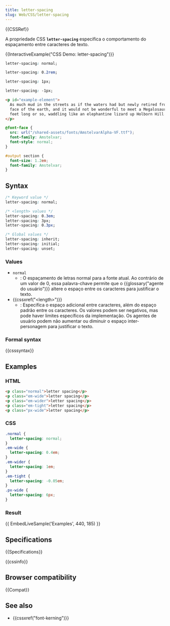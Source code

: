 ```yaml
---
title: letter-spacing
slug: Web/CSS/letter-spacing
---
```


{{CSSRef}}

A propriedade CSS **`letter-spacing`** específica o comportamento do espaçamento entre caracteres de texto.

{{InteractiveExample("CSS Demo: letter-spacing")}}

```css interactive-example-choice
letter-spacing: normal;
```

```css interactive-example-choice
letter-spacing: 0.2rem;
```

```css interactive-example-choice
letter-spacing: 1px;
```

```css interactive-example-choice
letter-spacing: -1px;
```

```html interactive-example
<p id="example-element">
  As much mud in the streets as if the waters had but newly retired from the
  face of the earth, and it would not be wonderful to meet a Megalosaurus, forty
  feet long or so, waddling like an elephantine lizard up Holborn Hill.
</p>
```

```css interactive-example
@font-face {
  src: url("/shared-assets/fonts/AmstelvarAlpha-VF.ttf");
  font-family: Amstelvar;
  font-style: normal;
}

#output section {
  font-size: 1.2em;
  font-family: Amstelvar;
}
```

## Syntax

```css
/* Keyword value */
letter-spacing: normal;

/* <length> values */
letter-spacing: 0.3em;
letter-spacing: 3px;
letter-spacing: 0.3px;

/* Global values */
letter-spacing: inherit;
letter-spacing: initial;
letter-spacing: unset;
```

### Values

- `normal`
  - : O espaçamento de letras normal para a fonte atual. Ao contrário de um valor de 0, essa palavra-chave permite que o {{glossary("agente do usuário")}} altere o espaço entre os caracteres para justificar o texto.
- {{cssxref("&lt;length&gt;")}}
  - : Especifica o espaço adicional entre caracteres, além do espaço padrão entre os caracteres. Os valores podem ser negativos, mas pode haver limites específicos da implementação. Os agentes de usuário podem não aumentar ou diminuir o espaço inter-personagem para justificar o texto.

### Formal syntax

{{csssyntax}}

## Examples

### HTML

```html
<p class="normal">letter spacing</p>
<p class="em-wide">letter spacing</p>
<p class="em-wider">letter spacing</p>
<p class="em-tight">letter spacing</p>
<p class="px-wide">letter spacing</p>
```

### CSS

```css
.normal {
  letter-spacing: normal;
}
.em-wide {
  letter-spacing: 0.4em;
}
.em-wider {
  letter-spacing: 1em;
}
.em-tight {
  letter-spacing: -0.05em;
}
.px-wide {
  letter-spacing: 6px;
}
```

### Result

{{ EmbedLiveSample('Examples', 440, 185) }}

## Specifications

{{Specifications}}

{{cssinfo}}

## Browser compatibility

{{Compat}}

## See also

- {{cssxref("font-kerning")}}
